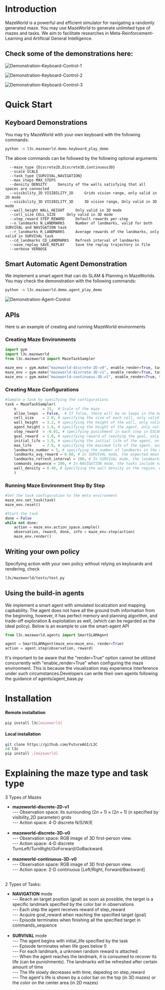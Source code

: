 # Introduction

MazeWorld is a powerful and efficient simulator for navigating a randomly generated maze. You may use MazeWorld to generate unlimited type of mazes and tasks. We aim to facilitate researches in Meta-Reinforcement-Learning and Artificial General Intelligence.

## Check some of the demonstrations here:

![Demonstration-Keyboard-Control-1](https://github.com/FutureAGI/DataPack/blob/main/demo/mazeworld/NAVIGATION-1-demo.gif)

![Demonstration-Keyboard-Control-2](https://github.com/FutureAGI/DataPack/blob/main/demo/mazeworld/NAVIGATION-2-demo.gif)

![Demonstration-Keyboard-Control-3](https://github.com/FutureAGI/DataPack/blob/main/demo/mazeworld/SURVIVAL-1-demo.gif)

# Quick Start

## Keyboard Demonstrations

You may try MazeWorld with your own keyboard with the following commands:
```bash
python -m l3c.mazeworld.demo.keyboard_play_demo 
```
The above commands can be followed by the following optional arguments

```
  --maze_type {Discrete2D,Discrete3D,Continuous3D}
  --scale SCALE
  --task_type {SURVIVAL,NAVIGATION}
  --max_steps MAX_STEPS
  --density DENSITY     Density of the walls satisfying that all spaces are connected
  --visibility_2D VISIBILITY_2D     Grids vision range, only valid in 2D mode
  --visibility_3D VISIBILITY_3D     3D vision range, Only valid in 3D mode
  --wall_height WALL_HEIGHT     Only valid in 3D mode
  --cell_size CELL_SIZE     Only valid in 3D mode
  --step_reward STEP_REWARD     Default rewards per-step
  --n_landmarks N_LANDMARKS     Number of landmarks, valid for both SURVIVAL and NAVIGATION task
  --r_landmarks R_LANDMARKS     Average rewards of the landmarks, only valid in SURVIVAL task
  --cd_landmarks CD_LANDMARKS   Refresh interval of landmarks
  --save_replay SAVE_REPLAY     Save the replay trajectory in file
  --verbose VERBOSE
```

## Smart Automatic Agent Demonstration

We implement a smart agent that can do SLAM & Planning in MazeWorlds. You may check the demonstration with the following commands:
```bash
python -m l3c.mazeworld.demo.agent_play_demo 
```
![Demonstration-Agent-Control](https://github.com/FutureAGI/DataPack/blob/main/demo/mazeworld/AGENT-1-demo.gif) 

## APIs

Here is an example of creating and running MazeWorld environments

### Creating Maze Environments
```python
import gym
import l3c.mazeworld
from l3c.mazeworld import MazeTaskSampler

maze_env = gym.make("mazeworld-discrete-2D-v0", enable_render=True, task_type="NAVIGATION") # Creating discrete 2D Maze environments with NAVIGATION task
maze_env = gym.make("mazeworld-discrete-3D-v1", enable_render=True, task_type="NAVIGATION") # Creating discrete 3D Maze environments with NAVIGATION task
maze_env = gym.make("mazeworld-continuous-3D-v1", enable_render=True, task_type="SURVIVAL") # Creating continuous 3D Maze environments with SURVIVAL task
```

### Creating Maze Configurations
```python
#Sample a task by specifying the configurations
task = MazeTaskSampler(
    n            = 15,  # Scale of the maze .
    allow_loops  = False,  # If false, there will be no loops in the maze.
    cell_size    = 2.0, # specifying the size of each cell, only valid for 3D mazes
    wall_height  = 3.2, # specifying the height of the wall, only valid for 3D mazes
    agent_height = 1.6, # specifying the height of the agent, only valid for 3D mazes
    step_reward  = -0.01, # specifying punishment in each step in ESCAPE mode, also the reduction of life in each step in SURVIVAL mode
    goal_reward  = 1.0, # specifying reward of reaching the goal, only valid in ESCAPE mode
    initial_life = 1.0, # specifying the initial life of the agent, only valid in SURVIVAL mode
    max_life     = 2.0, # specifying the maximum life of the agent, acquiring food beyond max_life will not lead to growth in life. Only valid in SURVIVAL mode
    landmarks_number = 5, # specifying the number of landmarks in the maze
    landmarks_avg_reward = 0.60, # In SURVIVAL mode, the expected mean reward of each landmarks
    landmarks_refresh_interval = 200, # In SURVIVAL mode, the landmarks refresh in that much steps
    commands_sequence = 200, # In NAVIGATION mode, the tasks include navigating to that much targets
    wall_density = 0.40, # Specifying the wall density in the region, only valid when loops are allowed. E.g. crowd_ratio=0 means no obstacles (except the boundary)
    )
```

### Running Maze Environment Step By Step
```python
#Set the task configuration to the meta environment
maze_env.set_task(task)
maze_env.reset()

#Start the task
done = False
while not done:
    action = maze_env.action_space.sample() 
    observation, reward, done, info = maze_env.step(action)
    maze_env.render()
```


## Writing your own policy

Specifying action with your own policy without relying on keyboards and rendering, check
```bash
l3c/mazeworld/tests/test.py
```

## Using the build-in agents

We implement a smart agent with simulated localization and mapping capbability. The agent does not have all the ground truth information from the beginning, however, it has perfect memory and planning algorithm, and trade-off exploration & exploitation as well, (which can be regarded as the ideal policy). Below is an example to use the smart-agent API
```python
from l3c.mazeworld.agents import SmartSLAMAgent

agent = SmartSLAMAgent(maze_env=maze_env, render=True)
action = agent.step(observation, reward)
```
It's important to be aware that the "render=True" option cannot be utilized concurrently with "enable_render=True" when configuring the maze environment. This is because the visualization may experience interference under such circumstances.Developers can write their own agents following the guidance of agents/agent_base.py

# Installation

#### Remote installation

```bash
pip install l3c[mazeworld]
```

#### Local installation

```bash
git clone https://github.com/FutureAGI/L3C
cd l3c
pip install .[mazeworld]
```

# Explaining the maze type and task type

3 Types of Mazes

- **mazeworld-discrete-2D-v1** <br>
--- Observation space: its surrounding $(2n+1)\times(2n+1)$ (n specified by visibility_2D parameter) grids<br>
--- Action space: 4-D discrete N/S/W/E <br><br>
- **mazeworld-discrete-3D-v0** <br>
--- Observation space: RGB image of 3D first-person view. <br>
--- Action space: 4-D discrete TurnLeft/TurnRight/GoForward/GoBackward. <br><br>
- **mazeworld-continuous-3D-v0** <br>
--- Observation space: RGB image of 3D first-person view.<br>
--- Action space: 2-D continuous [Left/Right, Forward/Backward]<br><br>

2 Types of Tasks:

- **NAVIGATION** mode <br>
--- Reach an target position (goal) as soon as possible, the target is a specific landmark specified by the color bar in observations <br>
--- Each step the agent receives reward of step_reward <br>
--- Acquire goal_reward when reaching the specified target (goal) <br>
--- Episode terminates when finishing all the specified target in commands_sequence <br><br>
- **SURVIVAL** mode <br>
--- The agent begins with initial_life specified by the task <br>
--- Episode terminates when life goes below 0 <br>
--- For each landmark, a unknown random reward is attached <br>
--- When the agent reaches the landmark, it is consumed to recover its life (can be punishments). The landmarks will be refreshed after certain amount of time <br>
--- The life slowly decreases with time, depeding on step_reward <br>
--- The agent's life is shown by a color bar on the top (in 3D mazes) or the color on the center area (in 2D mazes) <br>
